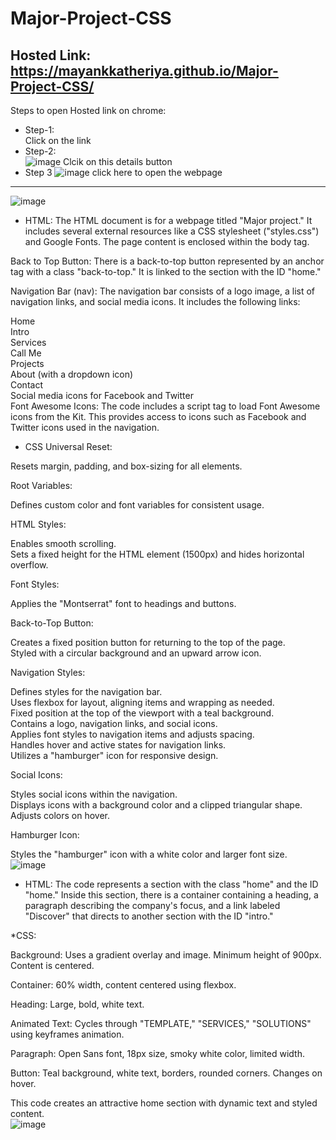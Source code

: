 # Major-Project-CSS
## Hosted Link: https://mayankkatheriya.github.io/Major-Project-CSS/
Steps to open Hosted link on chrome:
* Step-1:\
Click on the link
* Step-2:\
![image](https://github.com/Mayankkatheriya/Major-Project-CSS/assets/128832286/a2bf33f3-51e5-4b48-83bc-6ec802e26916)
Clcik on this details button
* Step 3
![image](https://github.com/Mayankkatheriya/Major-Project-CSS/assets/128832286/2cd4d936-359b-405c-8be7-3855ef5cb3f7)
click here to open the webpage
<hr>

![image](https://github.com/Mayankkatheriya/Major-Project-CSS/assets/128832286/fe739447-0b8f-427d-b963-8f1d5071cb37)

* HTML:
The HTML document is for a webpage titled "Major project." It includes several external resources like a CSS stylesheet ("styles.css") and Google Fonts. The page content is enclosed within the body tag.

Back to Top Button: There is a back-to-top button represented by an anchor <a> tag with a class "back-to-top." It is linked to the section with the ID "home."

Navigation Bar (nav): The navigation bar consists of a logo image, a list of navigation links, and social media icons. It includes the following links:

Home\
Intro\
Services\
Call Me\
Projects\
About (with a dropdown icon)\
Contact\
Social media icons for Facebook and Twitter\
Font Awesome Icons: The code includes a script tag to load Font Awesome icons from the Kit. This provides access to icons such as Facebook and Twitter icons used in the navigation.

* CSS
  Universal Reset:

Resets margin, padding, and box-sizing for all elements.

Root Variables:

Defines custom color and font variables for consistent usage.

HTML Styles:

Enables smooth scrolling.\
Sets a fixed height for the HTML element (1500px) and hides horizontal overflow.

Font Styles:

Applies the "Montserrat" font to headings and buttons.

Back-to-Top Button:

Creates a fixed position button for returning to the top of the page.\
Styled with a circular background and an upward arrow icon.

Navigation Styles:

Defines styles for the navigation bar.\
Uses flexbox for layout, aligning items and wrapping as needed.\
Fixed position at the top of the viewport with a teal background.\
Contains a logo, navigation links, and social icons.\
Applies font styles to navigation items and adjusts spacing.\
Handles hover and active states for navigation links.\
Utilizes a "hamburger" icon for responsive design.

Social Icons:

Styles social icons within the navigation.\
Displays icons with a background color and a clipped triangular shape.\
Adjusts colors on hover.

Hamburger Icon:

Styles the "hamburger" icon with a white color and larger font size.\
![image](https://github.com/Mayankkatheriya/Major-Project-CSS/assets/128832286/b40e0433-49c6-46ed-94cb-c50f33424a8a)

* HTML:
The code represents a section with the class "home" and the ID "home." Inside this section, there is a container containing a heading, a paragraph describing the company's focus, and a link labeled "Discover" that directs to another section with the ID "intro."

*CSS:

Background: Uses a gradient overlay and image. Minimum height of 900px. Content is centered.

Container: 60% width, content centered using flexbox.

Heading: Large, bold, white text.

Animated Text: Cycles through "TEMPLATE," "SERVICES," "SOLUTIONS" using keyframes animation.

Paragraph: Open Sans font, 18px size, smoky white color, limited width.

Button: Teal background, white text, borders, rounded corners. Changes on hover.

This code creates an attractive home section with dynamic text and styled content.\
![image](https://github.com/Mayankkatheriya/Major-Project-CSS/assets/128832286/7d0ba64b-18ca-4fcf-b47e-5d561dd479e1)
